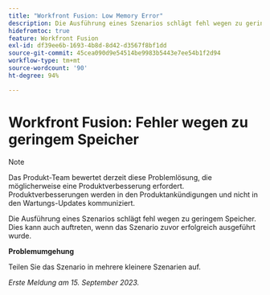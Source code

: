 ```yaml
---
title: "Workfront Fusion: Low Memory Error"
description: Die Ausführung eines Szenarios schlägt fehl wegen zu geringem Speicher. Dies kann auch auftreten, wenn das Szenario zuvor erfolgreich ausgeführt wurde.
hidefromtoc: true
feature: Workfront Fusion
exl-id: df39ee6b-1693-4b8d-8d42-d3567f8bf1dd
source-git-commit: 45cea090d9e54514be9983b5443e7ee54b1f2d94
workflow-type: tm+mt
source-wordcount: '90'
ht-degree: 94%

---
```


# Workfront Fusion: Fehler wegen zu geringem Speicher

>[!NOTE]
>
>Das Produkt-Team bewertet derzeit diese Problemlösung, die möglicherweise eine Produktverbesserung erfordert. Produktverbesserungen werden in den Produktankündigungen und nicht in den Wartungs-Updates kommuniziert.

Die Ausführung eines Szenarios schlägt fehl wegen zu geringem Speicher. Dies kann auch auftreten, wenn das Szenario zuvor erfolgreich ausgeführt wurde.

**Problemumgehung**

Teilen Sie das Szenario in mehrere kleinere Szenarien auf.

_Erste Meldung am 15. September 2023._
